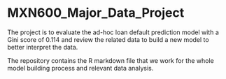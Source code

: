 # MXN600_Major_Data_Project
The project is to evaluate the ad-hoc loan default prediction model with a Gini score of 0.114 and review the related data to build a new model to better interpret the data.

The repository contains the R markdown file that we work for the whole model building process and relevant data analysis.
